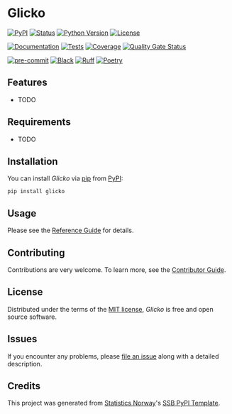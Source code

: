 # Glicko

[![PyPI](https://img.shields.io/pypi/v/glicko.svg)][pypi status]
[![Status](https://img.shields.io/pypi/status/glicko.svg)][pypi status]
[![Python Version](https://img.shields.io/pypi/pyversions/glicko)][pypi status]
[![License](https://img.shields.io/pypi/l/glicko)][license]

[![Documentation](https://github.com/arnesor/glicko/actions/workflows/docs.yml/badge.svg)][documentation]
[![Tests](https://github.com/arnesor/glicko/actions/workflows/tests.yml/badge.svg)][tests]
[![Coverage](https://sonarcloud.io/api/project_badges/measure?project=arnesor_glicko&metric=coverage)][sonarcov]
[![Quality Gate Status](https://sonarcloud.io/api/project_badges/measure?project=arnesor_glicko&metric=alert_status)][sonarquality]

[![pre-commit](https://img.shields.io/badge/pre--commit-enabled-brightgreen?logo=pre-commit&logoColor=white)][pre-commit]
[![Black](https://img.shields.io/badge/code%20style-black-000000.svg)][black]
[![Ruff](https://img.shields.io/endpoint?url=https://raw.githubusercontent.com/astral-sh/ruff/main/assets/badge/v2.json)](https://github.com/astral-sh/ruff)
[![Poetry](https://img.shields.io/endpoint?url=https://python-poetry.org/badge/v0.json)][poetry]

[pypi status]: https://pypi.org/project/glicko/
[documentation]: https://arnesor.github.io/glicko
[tests]: https://github.com/arnesor/glicko/actions?workflow=Tests

[sonarcov]: https://sonarcloud.io/summary/overall?id=arnesor_glicko
[sonarquality]: https://sonarcloud.io/summary/overall?id=arnesor_glicko
[pre-commit]: https://github.com/pre-commit/pre-commit
[black]: https://github.com/psf/black
[poetry]: https://python-poetry.org/

## Features

- TODO

## Requirements

- TODO

## Installation

You can install _Glicko_ via [pip] from [PyPI]:

```console
pip install glicko
```

## Usage

Please see the [Reference Guide] for details.

## Contributing

Contributions are very welcome.
To learn more, see the [Contributor Guide].

## License

Distributed under the terms of the [MIT license][license],
_Glicko_ is free and open source software.

## Issues

If you encounter any problems,
please [file an issue] along with a detailed description.

## Credits

This project was generated from [Statistics Norway]'s [SSB PyPI Template].

[statistics norway]: https://www.ssb.no/en
[pypi]: https://pypi.org/
[ssb pypi template]: https://github.com/statisticsnorway/ssb-pypitemplate
[file an issue]: https://github.com/arnesor/glicko/issues
[pip]: https://pip.pypa.io/

<!-- github-only -->

[license]: https://github.com/arnesor/glicko/blob/main/LICENSE
[contributor guide]: https://github.com/arnesor/glicko/blob/main/CONTRIBUTING.md
[reference guide]: https://arnesor.github.io/glicko/reference.html
